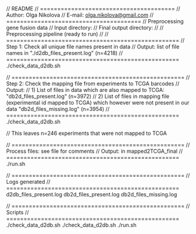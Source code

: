 // README
// =======================================
// Author: Olga Nikolova
// E-mail: olga.nikolova@gmail.com
// =======================================
// Preprocessing gene fusion data
// Input directory:
// Final output directory:
// 
// Preprocessing pipeline (ready to run)
//
// ==================================================
// Step 1: Check all unique file names present in data
// Output: list of file names in "./d2db_files_present.log" (n=4218)
// ==================================================
./check_data_d2db.sh

// ==================================================
// Step 2: Check the mapping file  from experiments to TCGA barcodes
// Output: 
// 1) List of files in data which are also mapped to TCGA: "db2d_files_present.log" (n=3972)
// 2) List of files in mapping file (experimental id mapped to TCGA) which however were not present in our data "db2d_files_missing.log" (n=3954)
// ==================================================
./check_data_d2db.sh

// This leaves n=246 experiments that were not mapped to TCGA

// ==================================================
// Process files: see file for comments
// Output: in mapped2TCGA_final
// ==================================================
./run.sh

// ==================================================
// Logs generated
// ==================================================
d2db_files_present.log
db2d_files_present.log
db2d_files_missing.log

// ==================================================
// Scripts
// ==================================================
./check_data_d2db.sh
./check_data_d2db.sh
./run.sh
